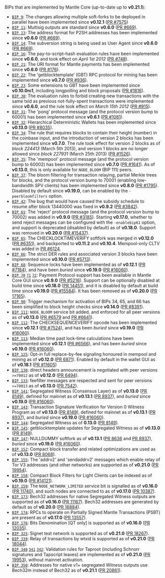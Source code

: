 BIPs that are implemented by Mantle Core (up-to-date up to **v0.21.1**):

* [`BIP 9`](https://github.com/mantle/bips/blob/master/bip-0009.mediawiki): The changes allowing multiple soft-forks to be deployed in parallel have been implemented since **v0.12.1**  ([PR #7575](https://github.com/mantle/mantle/pull/7575))
* [`BIP 11`](https://github.com/mantle/bips/blob/master/bip-0011.mediawiki): Multisig outputs are standard since **v0.6.0** ([PR #669](https://github.com/mantle/mantle/pull/669)).
* [`BIP 13`](https://github.com/mantle/bips/blob/master/bip-0013.mediawiki): The address format for P2SH addresses has been implemented since **v0.6.0** ([PR #669](https://github.com/mantle/mantle/pull/669)).
* [`BIP 14`](https://github.com/mantle/bips/blob/master/bip-0014.mediawiki): The subversion string is being used as User Agent since **v0.6.0** ([PR #669](https://github.com/mantle/mantle/pull/669)).
* [`BIP 16`](https://github.com/mantle/bips/blob/master/bip-0016.mediawiki): The pay-to-script-hash evaluation rules have been implemented since **v0.6.0**, and took effect on *April 1st 2012* ([PR #748](https://github.com/mantle/mantle/pull/748)).
* [`BIP 21`](https://github.com/mantle/bips/blob/master/bip-0021.mediawiki): The URI format for Mantle payments has been implemented since **v0.6.0** ([PR #176](https://github.com/mantle/mantle/pull/176)).
* [`BIP 22`](https://github.com/mantle/bips/blob/master/bip-0022.mediawiki): The 'getblocktemplate' (GBT) RPC protocol for mining has been implemented since **v0.7.0** ([PR #936](https://github.com/mantle/mantle/pull/936)).
* [`BIP 23`](https://github.com/mantle/bips/blob/master/bip-0023.mediawiki): Some extensions to GBT have been implemented since **v0.10.0rc1**, including longpolling and block proposals ([PR #1816](https://github.com/mantle/mantle/pull/1816)).
* [`BIP 30`](https://github.com/mantle/bips/blob/master/bip-0030.mediawiki): The evaluation rules to forbid creating new transactions with the same txid as previous not-fully-spent transactions were implemented since **v0.6.0**, and the rule took effect on *March 15th 2012* ([PR #915](https://github.com/mantle/mantle/pull/915)).
* [`BIP 31`](https://github.com/mantle/bips/blob/master/bip-0031.mediawiki): The 'pong' protocol message (and the protocol version bump to 60001) has been implemented since **v0.6.1** ([PR #1081](https://github.com/mantle/mantle/pull/1081)).
* [`BIP 32`](https://github.com/mantle/bips/blob/master/bip-0032.mediawiki): Hierarchical Deterministic Wallets has been implemented since **v0.13.0** ([PR #8035](https://github.com/mantle/mantle/pull/8035)).
* [`BIP 34`](https://github.com/mantle/bips/blob/master/bip-0034.mediawiki): The rule that requires blocks to contain their height (number) in the coinbase input, and the introduction of version 2 blocks has been implemented since **v0.7.0**. The rule took effect for version 2 blocks as of *block 224413* (March 5th 2013), and version 1 blocks are no longer allowed since *block 227931* (March 25th 2013) ([PR #1526](https://github.com/mantle/mantle/pull/1526)).
* [`BIP 35`](https://github.com/mantle/bips/blob/master/bip-0035.mediawiki): The 'mempool' protocol message (and the protocol version bump to 60002) has been implemented since **v0.7.0** ([PR #1641](https://github.com/mantle/mantle/pull/1641)). As of **v0.13.0**, this is only available for `NODE_BLOOM` (BIP 111) peers.
* [`BIP 37`](https://github.com/mantle/bips/blob/master/bip-0037.mediawiki): The bloom filtering for transaction relaying, partial Merkle trees for blocks, and the protocol version bump to 70001 (enabling low-bandwidth SPV clients) has been implemented since **v0.8.0** ([PR #1795](https://github.com/mantle/mantle/pull/1795)). Disabled by default since **v0.19.0**, can be enabled by the `-peerbloomfilters` option.
* [`BIP 42`](https://github.com/mantle/bips/blob/master/bip-0042.mediawiki): The bug that would have caused the subsidy schedule to resume after block 13440000 was fixed in **v0.9.2** ([PR #3842](https://github.com/mantle/mantle/pull/3842)).
* [`BIP 61`](https://github.com/mantle/bips/blob/master/bip-0061.mediawiki): The 'reject' protocol message (and the protocol version bump to 70002) was added in **v0.9.0** ([PR #3185](https://github.com/mantle/mantle/pull/3185)). Starting **v0.17.0**, whether to send reject messages can be configured with the `-enablebip61` option, and support is deprecated (disabled by default) as of **v0.18.0**. Support was removed in **v0.20.0** ([PR #15437](https://github.com/mantle/mantle/pull/15437)).
* [`BIP 65`](https://github.com/mantle/bips/blob/master/bip-0065.mediawiki): The CHECKLOCKTIMEVERIFY softfork was merged in **v0.12.0** ([PR #6351](https://github.com/mantle/mantle/pull/6351)), and backported to **v0.11.2** and **v0.10.4**. Mempool-only CLTV was added in [PR #6124](https://github.com/mantle/mantle/pull/6124).
* [`BIP 66`](https://github.com/mantle/bips/blob/master/bip-0066.mediawiki): The strict DER rules and associated version 3 blocks have been implemented since **v0.10.0** ([PR #5713](https://github.com/mantle/mantle/pull/5713)).
* [`BIP 68`](https://github.com/mantle/bips/blob/master/bip-0068.mediawiki): Sequence locks have been implemented as of **v0.12.1**  ([PR #7184](https://github.com/mantle/mantle/pull/7184)), and have been *buried* since **v0.19.0** ([PR #16060](https://github.com/mantle/mantle/pull/16060)).
* [`BIP 70`](https://github.com/mantle/bips/blob/master/bip-0070.mediawiki) [`71`](https://github.com/mantle/bips/blob/master/bip-0071.mediawiki) [`72`](https://github.com/mantle/bips/blob/master/bip-0072.mediawiki):
  Payment Protocol support has been available in Mantle Core GUI since **v0.9.0** ([PR #5216](https://github.com/mantle/mantle/pull/5216)).
  Support can be optionally disabled at build time since **v0.18.0** ([PR 14451](https://github.com/mantle/mantle/pull/14451)),
  and it is disabled by default at build time since **v0.19.0** ([PR #15584](https://github.com/mantle/mantle/pull/15584)).
  It has been removed as of **v0.20.0** ([PR 17165](https://github.com/mantle/mantle/pull/17165)).
* [`BIP 90`](https://github.com/mantle/bips/blob/master/bip-0090.mediawiki): Trigger mechanism for activation of BIPs 34, 65, and 66 has been simplified to block height checks since **v0.14.0** ([PR #8391](https://github.com/mantle/mantle/pull/8391)).
* [`BIP 111`](https://github.com/mantle/bips/blob/master/bip-0111.mediawiki): `NODE_BLOOM` service bit added, and enforced for all peer versions as of **v0.13.0** ([PR #6579](https://github.com/mantle/mantle/pull/6579) and [PR #6641](https://github.com/mantle/mantle/pull/6641)).
* [`BIP 112`](https://github.com/mantle/bips/blob/master/bip-0112.mediawiki): The CHECKSEQUENCEVERIFY opcode has been implemented since **v0.12.1** ([PR #7524](https://github.com/mantle/mantle/pull/7524)), and has been *buried* since **v0.19.0** ([PR #16060](https://github.com/mantle/mantle/pull/16060)).
* [`BIP 113`](https://github.com/mantle/bips/blob/master/bip-0113.mediawiki): Median time past lock-time calculations have been implemented since **v0.12.1** ([PR #6566](https://github.com/mantle/mantle/pull/6566)), and has been *buried* since **v0.19.0** ([PR #16060](https://github.com/mantle/mantle/pull/16060)).
* [`BIP 125`](https://github.com/mantle/bips/blob/master/bip-0125.mediawiki): Opt-in full replace-by-fee signaling honoured in mempool and mining as of **v0.12.0** ([PR 6871](https://github.com/mantle/mantle/pull/6871)). Enabled by default in the wallet GUI as of **v0.18.1** ([PR #11605](https://github.com/mantle/mantle/pull/11605))
* [`BIP 130`](https://github.com/mantle/bips/blob/master/bip-0130.mediawiki): direct headers announcement is negotiated with peer versions `>=70012` as of **v0.12.0** ([PR 6494](https://github.com/mantle/mantle/pull/6494)).
* [`BIP 133`](https://github.com/mantle/bips/blob/master/bip-0133.mediawiki): feefilter messages are respected and sent for peer versions `>=70013` as of **v0.13.0** ([PR 7542](https://github.com/mantle/mantle/pull/7542)).
* [`BIP 141`](https://github.com/mantle/bips/blob/master/bip-0141.mediawiki): Segregated Witness (Consensus Layer) as of **v0.13.0** ([PR 8149](https://github.com/mantle/mantle/pull/8149)), defined for mainnet as of **v0.13.1** ([PR 8937](https://github.com/mantle/mantle/pull/8937)), and *buried* since **v0.19.0** ([PR #16060](https://github.com/mantle/mantle/pull/16060)).
* [`BIP 143`](https://github.com/mantle/bips/blob/master/bip-0143.mediawiki): Transaction Signature Verification for Version 0 Witness Program as of **v0.13.0** ([PR 8149](https://github.com/mantle/mantle/pull/8149)), defined for mainnet as of **v0.13.1** ([PR 8937](https://github.com/mantle/mantle/pull/8937)), and *buried* since **v0.19.0** ([PR #16060](https://github.com/mantle/mantle/pull/16060)).
* [`BIP 144`](https://github.com/mantle/bips/blob/master/bip-0144.mediawiki): Segregated Witness as of **0.13.0** ([PR 8149](https://github.com/mantle/mantle/pull/8149)).
* [`BIP 145`](https://github.com/mantle/bips/blob/master/bip-0145.mediawiki): getblocktemplate updates for Segregated Witness as of **v0.13.0** ([PR 8149](https://github.com/mantle/mantle/pull/8149)).
* [`BIP 147`](https://github.com/mantle/bips/blob/master/bip-0147.mediawiki): NULLDUMMY softfork as of **v0.13.1** ([PR 8636](https://github.com/mantle/mantle/pull/8636) and [PR 8937](https://github.com/mantle/mantle/pull/8937)), *buried* since **v0.19.0** ([PR #16060](https://github.com/mantle/mantle/pull/16060)).
* [`BIP 152`](https://github.com/mantle/bips/blob/master/bip-0152.mediawiki): Compact block transfer and related optimizations are used as of **v0.13.0** ([PR 8068](https://github.com/mantle/mantle/pull/8068)).
* [`BIP 155`](https://github.com/mantle/bips/blob/master/bip-0155.mediawiki): The 'addrv2' and 'sendaddrv2' messages which enable relay of Tor V3 addresses (and other networks) are supported as of **v0.21.0** ([PR 19954](https://github.com/mantle/mantle/pull/19954)).
* [`BIP 158`](https://github.com/mantle/bips/blob/master/bip-0158.mediawiki): Compact Block Filters for Light Clients can be indexed as of **v0.19.0** ([PR #14121](https://github.com/mantle/mantle/pull/14121)).
* [`BIP 159`](https://github.com/mantle/bips/blob/master/bip-0159.mediawiki): The `NODE_NETWORK_LIMITED` service bit is signalled as of **v0.16.0** ([PR 11740](https://github.com/mantle/mantle/pull/11740)), and such nodes are connected to as of **v0.17.0** ([PR 10387](https://github.com/mantle/mantle/pull/10387)).
* [`BIP 173`](https://github.com/mantle/bips/blob/master/bip-0173.mediawiki): Bech32 addresses for native Segregated Witness outputs are supported as of **v0.16.0** ([PR 11167](https://github.com/mantle/mantle/pull/11167)). Bech32 addresses are generated by default as of **v0.20.0** ([PR 16884](https://github.com/mantle/mantle/pull/16884)).
* [`BIP 174`](https://github.com/mantle/bips/blob/master/bip-0174.mediawiki): RPCs to operate on Partially Signed Mantle Transactions (PSBT) are present as of **v0.17.0** ([PR 13557](https://github.com/mantle/mantle/pull/13557)).
* [`BIP 176`](https://github.com/mantle/bips/blob/master/bip-0176.mediawiki): Bits Denomination [QT only] is supported as of **v0.16.0** ([PR 12035](https://github.com/mantle/mantle/pull/12035)).
* [`BIP 325`](https://github.com/mantle/bips/blob/master/bip-0325.mediawiki): Signet test network is supported as of **v0.21.0** ([PR 18267](https://github.com/mantle/mantle/pull/18267)).
* [`BIP 339`](https://github.com/mantle/bips/blob/master/bip-0339.mediawiki): Relay of transactions by wtxid is supported as of **v0.21.0** ([PR 18044](https://github.com/mantle/mantle/pull/18044)).
* [`BIP 340`](https://github.com/mantle/bips/blob/master/bip-0340.mediawiki) [`341`](https://github.com/mantle/bips/blob/master/bip-0341.mediawiki) [`342`](https://github.com/mantle/bips/blob/master/bip-0342.mediawiki): Validation rules for Taproot (including Schnorr signatures and Tapscript leaves) are implemented as of **v0.21.0** ([PR 19953](https://github.com/mantle/mantle/pull/19953)), without mainnet activation.
* [`BIP 350`](https://github.com/mantle/bips/blob/master/bip-0350.mediawiki): Addresses for native v1+ segregated Witness outputs use Bech32m instead of Bech32 as of **v0.21.1** ([PR 20861](https://github.com/mantle/mantle/pull/20861)).
